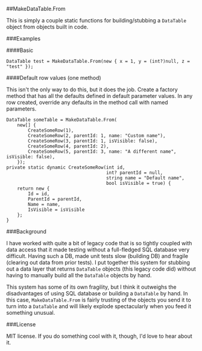 ##MakeDataTable.From

This is simply a couple static functions for building/stubbing a `DataTable` object from objects built in code.

###Examples

####Basic

    DataTable test = MakeDataTable.From(new { x = 1, y = (int?)null, z = "test" });

####Default row values (one method)

This isn't the only way to do this, but it does the job. Create a factory method that has all the defaults defined in default parameter values. In any row created, override any defaults in the method call with named parameters.

    DataTable someTable = MakeDataTable.From(
        new[] {
            CreateSomeRow(1),
            CreateSomeRow(2, parentId: 1, name: "Custom name"),
            CreateSomeRow(3, parentId: 1, isVisible: false),
            CreateSomeRow(4, parentId: 2),
            CreateSomeRow(5, parentId: 3, name: "A different name", isVisible: false),
        });
    private static dynamic CreateSomeRow(int id,
                                         int? parentId = null,
                                         string name = "Default name",
                                         bool isVisible = true) {
        return new {
            Id = id,
            ParentId = parentId,
            Name = name,
            IsVisible = isVisible
        };
    }

###Background

I have worked with quite a bit of legacy code that is so tightly coupled with data access that it made testing without a full-fledged SQL database very difficult. Having such a DB, made unit tests slow (building DB) and fragile (clearing out data from prior tests). I put together this system for stubbing out a data layer that returns `DataTable` objects (this legacy code did) without having to manually build all the `DataTable` objects by hand.

This system has some of its own fragility, but I think it outweighs the disadvantages of using SQL database or building a `DataTable` by hand. In this case, `MakeDataTable.From` is fairly trusting of the objects you send it to turn into a `DataTable` and will likely explode spectacularly when you feed it something unusual.

###License

MIT license. If you do something cool with it, though, I'd love to hear about it.
	